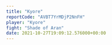 ```yaml
---
title: "Kyore"
reportCode: "AVBT7YrMDjP2NnFH"
player: "Kyore"
fight: "Shade of Aran"
date: 2021-10-27T19:09:12.576000+00:00
---
```

